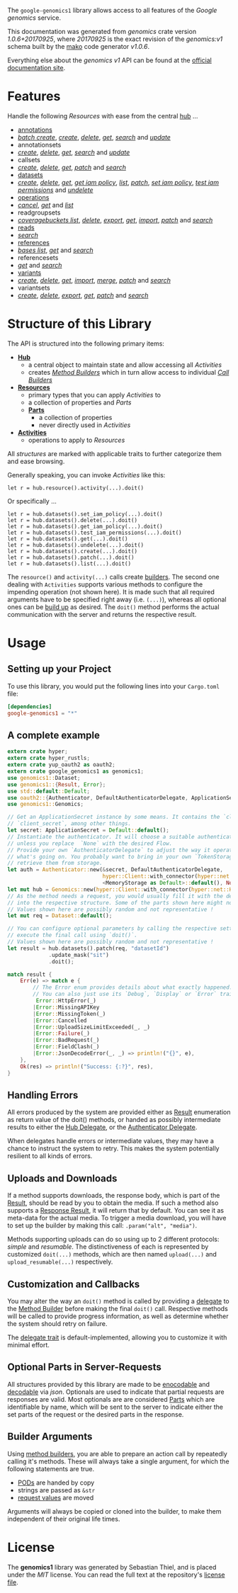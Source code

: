 <!---
DO NOT EDIT !
This file was generated automatically from 'src/mako/api/README.md.mako'
DO NOT EDIT !
-->
The `google-genomics1` library allows access to all features of the *Google genomics* service.

This documentation was generated from *genomics* crate version *1.0.6+20170925*, where *20170925* is the exact revision of the *genomics:v1* schema built by the [mako](http://www.makotemplates.org/) code generator *v1.0.6*.

Everything else about the *genomics* *v1* API can be found at the
[official documentation site](https://cloud.google.com/genomics).
# Features

Handle the following *Resources* with ease from the central [hub](https://docs.rs/google-genomics1/1.0.6+20170925/google_genomics1/struct.Genomics.html) ... 

* [annotations](https://docs.rs/google-genomics1/1.0.6+20170925/google_genomics1/struct.Annotation.html)
 * [*batch create*](https://docs.rs/google-genomics1/1.0.6+20170925/google_genomics1/struct.AnnotationBatchCreateCall.html), [*create*](https://docs.rs/google-genomics1/1.0.6+20170925/google_genomics1/struct.AnnotationCreateCall.html), [*delete*](https://docs.rs/google-genomics1/1.0.6+20170925/google_genomics1/struct.AnnotationDeleteCall.html), [*get*](https://docs.rs/google-genomics1/1.0.6+20170925/google_genomics1/struct.AnnotationGetCall.html), [*search*](https://docs.rs/google-genomics1/1.0.6+20170925/google_genomics1/struct.AnnotationSearchCall.html) and [*update*](https://docs.rs/google-genomics1/1.0.6+20170925/google_genomics1/struct.AnnotationUpdateCall.html)
* annotationsets
 * [*create*](https://docs.rs/google-genomics1/1.0.6+20170925/google_genomics1/struct.AnnotationsetCreateCall.html), [*delete*](https://docs.rs/google-genomics1/1.0.6+20170925/google_genomics1/struct.AnnotationsetDeleteCall.html), [*get*](https://docs.rs/google-genomics1/1.0.6+20170925/google_genomics1/struct.AnnotationsetGetCall.html), [*search*](https://docs.rs/google-genomics1/1.0.6+20170925/google_genomics1/struct.AnnotationsetSearchCall.html) and [*update*](https://docs.rs/google-genomics1/1.0.6+20170925/google_genomics1/struct.AnnotationsetUpdateCall.html)
* callsets
 * [*create*](https://docs.rs/google-genomics1/1.0.6+20170925/google_genomics1/struct.CallsetCreateCall.html), [*delete*](https://docs.rs/google-genomics1/1.0.6+20170925/google_genomics1/struct.CallsetDeleteCall.html), [*get*](https://docs.rs/google-genomics1/1.0.6+20170925/google_genomics1/struct.CallsetGetCall.html), [*patch*](https://docs.rs/google-genomics1/1.0.6+20170925/google_genomics1/struct.CallsetPatchCall.html) and [*search*](https://docs.rs/google-genomics1/1.0.6+20170925/google_genomics1/struct.CallsetSearchCall.html)
* [datasets](https://docs.rs/google-genomics1/1.0.6+20170925/google_genomics1/struct.Dataset.html)
 * [*create*](https://docs.rs/google-genomics1/1.0.6+20170925/google_genomics1/struct.DatasetCreateCall.html), [*delete*](https://docs.rs/google-genomics1/1.0.6+20170925/google_genomics1/struct.DatasetDeleteCall.html), [*get*](https://docs.rs/google-genomics1/1.0.6+20170925/google_genomics1/struct.DatasetGetCall.html), [*get iam policy*](https://docs.rs/google-genomics1/1.0.6+20170925/google_genomics1/struct.DatasetGetIamPolicyCall.html), [*list*](https://docs.rs/google-genomics1/1.0.6+20170925/google_genomics1/struct.DatasetListCall.html), [*patch*](https://docs.rs/google-genomics1/1.0.6+20170925/google_genomics1/struct.DatasetPatchCall.html), [*set iam policy*](https://docs.rs/google-genomics1/1.0.6+20170925/google_genomics1/struct.DatasetSetIamPolicyCall.html), [*test iam permissions*](https://docs.rs/google-genomics1/1.0.6+20170925/google_genomics1/struct.DatasetTestIamPermissionCall.html) and [*undelete*](https://docs.rs/google-genomics1/1.0.6+20170925/google_genomics1/struct.DatasetUndeleteCall.html)
* [operations](https://docs.rs/google-genomics1/1.0.6+20170925/google_genomics1/struct.Operation.html)
 * [*cancel*](https://docs.rs/google-genomics1/1.0.6+20170925/google_genomics1/struct.OperationCancelCall.html), [*get*](https://docs.rs/google-genomics1/1.0.6+20170925/google_genomics1/struct.OperationGetCall.html) and [*list*](https://docs.rs/google-genomics1/1.0.6+20170925/google_genomics1/struct.OperationListCall.html)
* readgroupsets
 * [*coveragebuckets list*](https://docs.rs/google-genomics1/1.0.6+20170925/google_genomics1/struct.ReadgroupsetCoveragebucketListCall.html), [*delete*](https://docs.rs/google-genomics1/1.0.6+20170925/google_genomics1/struct.ReadgroupsetDeleteCall.html), [*export*](https://docs.rs/google-genomics1/1.0.6+20170925/google_genomics1/struct.ReadgroupsetExportCall.html), [*get*](https://docs.rs/google-genomics1/1.0.6+20170925/google_genomics1/struct.ReadgroupsetGetCall.html), [*import*](https://docs.rs/google-genomics1/1.0.6+20170925/google_genomics1/struct.ReadgroupsetImportCall.html), [*patch*](https://docs.rs/google-genomics1/1.0.6+20170925/google_genomics1/struct.ReadgroupsetPatchCall.html) and [*search*](https://docs.rs/google-genomics1/1.0.6+20170925/google_genomics1/struct.ReadgroupsetSearchCall.html)
* [reads](https://docs.rs/google-genomics1/1.0.6+20170925/google_genomics1/struct.Read.html)
 * [*search*](https://docs.rs/google-genomics1/1.0.6+20170925/google_genomics1/struct.ReadSearchCall.html)
* [references](https://docs.rs/google-genomics1/1.0.6+20170925/google_genomics1/struct.Reference.html)
 * [*bases list*](https://docs.rs/google-genomics1/1.0.6+20170925/google_genomics1/struct.ReferenceBaseListCall.html), [*get*](https://docs.rs/google-genomics1/1.0.6+20170925/google_genomics1/struct.ReferenceGetCall.html) and [*search*](https://docs.rs/google-genomics1/1.0.6+20170925/google_genomics1/struct.ReferenceSearchCall.html)
* referencesets
 * [*get*](https://docs.rs/google-genomics1/1.0.6+20170925/google_genomics1/struct.ReferencesetGetCall.html) and [*search*](https://docs.rs/google-genomics1/1.0.6+20170925/google_genomics1/struct.ReferencesetSearchCall.html)
* [variants](https://docs.rs/google-genomics1/1.0.6+20170925/google_genomics1/struct.Variant.html)
 * [*create*](https://docs.rs/google-genomics1/1.0.6+20170925/google_genomics1/struct.VariantCreateCall.html), [*delete*](https://docs.rs/google-genomics1/1.0.6+20170925/google_genomics1/struct.VariantDeleteCall.html), [*get*](https://docs.rs/google-genomics1/1.0.6+20170925/google_genomics1/struct.VariantGetCall.html), [*import*](https://docs.rs/google-genomics1/1.0.6+20170925/google_genomics1/struct.VariantImportCall.html), [*merge*](https://docs.rs/google-genomics1/1.0.6+20170925/google_genomics1/struct.VariantMergeCall.html), [*patch*](https://docs.rs/google-genomics1/1.0.6+20170925/google_genomics1/struct.VariantPatchCall.html) and [*search*](https://docs.rs/google-genomics1/1.0.6+20170925/google_genomics1/struct.VariantSearchCall.html)
* variantsets
 * [*create*](https://docs.rs/google-genomics1/1.0.6+20170925/google_genomics1/struct.VariantsetCreateCall.html), [*delete*](https://docs.rs/google-genomics1/1.0.6+20170925/google_genomics1/struct.VariantsetDeleteCall.html), [*export*](https://docs.rs/google-genomics1/1.0.6+20170925/google_genomics1/struct.VariantsetExportCall.html), [*get*](https://docs.rs/google-genomics1/1.0.6+20170925/google_genomics1/struct.VariantsetGetCall.html), [*patch*](https://docs.rs/google-genomics1/1.0.6+20170925/google_genomics1/struct.VariantsetPatchCall.html) and [*search*](https://docs.rs/google-genomics1/1.0.6+20170925/google_genomics1/struct.VariantsetSearchCall.html)




# Structure of this Library

The API is structured into the following primary items:

* **[Hub](https://docs.rs/google-genomics1/1.0.6+20170925/google_genomics1/struct.Genomics.html)**
    * a central object to maintain state and allow accessing all *Activities*
    * creates [*Method Builders*](https://docs.rs/google-genomics1/1.0.6+20170925/google_genomics1/trait.MethodsBuilder.html) which in turn
      allow access to individual [*Call Builders*](https://docs.rs/google-genomics1/1.0.6+20170925/google_genomics1/trait.CallBuilder.html)
* **[Resources](https://docs.rs/google-genomics1/1.0.6+20170925/google_genomics1/trait.Resource.html)**
    * primary types that you can apply *Activities* to
    * a collection of properties and *Parts*
    * **[Parts](https://docs.rs/google-genomics1/1.0.6+20170925/google_genomics1/trait.Part.html)**
        * a collection of properties
        * never directly used in *Activities*
* **[Activities](https://docs.rs/google-genomics1/1.0.6+20170925/google_genomics1/trait.CallBuilder.html)**
    * operations to apply to *Resources*

All *structures* are marked with applicable traits to further categorize them and ease browsing.

Generally speaking, you can invoke *Activities* like this:

```Rust,ignore
let r = hub.resource().activity(...).doit()
```

Or specifically ...

```ignore
let r = hub.datasets().set_iam_policy(...).doit()
let r = hub.datasets().delete(...).doit()
let r = hub.datasets().get_iam_policy(...).doit()
let r = hub.datasets().test_iam_permissions(...).doit()
let r = hub.datasets().get(...).doit()
let r = hub.datasets().undelete(...).doit()
let r = hub.datasets().create(...).doit()
let r = hub.datasets().patch(...).doit()
let r = hub.datasets().list(...).doit()
```

The `resource()` and `activity(...)` calls create [builders][builder-pattern]. The second one dealing with `Activities` 
supports various methods to configure the impending operation (not shown here). It is made such that all required arguments have to be 
specified right away (i.e. `(...)`), whereas all optional ones can be [build up][builder-pattern] as desired.
The `doit()` method performs the actual communication with the server and returns the respective result.

# Usage

## Setting up your Project

To use this library, you would put the following lines into your `Cargo.toml` file:

```toml
[dependencies]
google-genomics1 = "*"
```

## A complete example

```Rust
extern crate hyper;
extern crate hyper_rustls;
extern crate yup_oauth2 as oauth2;
extern crate google_genomics1 as genomics1;
use genomics1::Dataset;
use genomics1::{Result, Error};
use std::default::Default;
use oauth2::{Authenticator, DefaultAuthenticatorDelegate, ApplicationSecret, MemoryStorage};
use genomics1::Genomics;

// Get an ApplicationSecret instance by some means. It contains the `client_id` and 
// `client_secret`, among other things.
let secret: ApplicationSecret = Default::default();
// Instantiate the authenticator. It will choose a suitable authentication flow for you, 
// unless you replace  `None` with the desired Flow.
// Provide your own `AuthenticatorDelegate` to adjust the way it operates and get feedback about 
// what's going on. You probably want to bring in your own `TokenStorage` to persist tokens and
// retrieve them from storage.
let auth = Authenticator::new(&secret, DefaultAuthenticatorDelegate,
                              hyper::Client::with_connector(hyper::net::HttpsConnector::new(hyper_rustls::TlsClient::new())),
                              <MemoryStorage as Default>::default(), None);
let mut hub = Genomics::new(hyper::Client::with_connector(hyper::net::HttpsConnector::new(hyper_rustls::TlsClient::new())), auth);
// As the method needs a request, you would usually fill it with the desired information
// into the respective structure. Some of the parts shown here might not be applicable !
// Values shown here are possibly random and not representative !
let mut req = Dataset::default();

// You can configure optional parameters by calling the respective setters at will, and
// execute the final call using `doit()`.
// Values shown here are possibly random and not representative !
let result = hub.datasets().patch(req, "datasetId")
             .update_mask("sit")
             .doit();

match result {
    Err(e) => match e {
        // The Error enum provides details about what exactly happened.
        // You can also just use its `Debug`, `Display` or `Error` traits
         Error::HttpError(_)
        |Error::MissingAPIKey
        |Error::MissingToken(_)
        |Error::Cancelled
        |Error::UploadSizeLimitExceeded(_, _)
        |Error::Failure(_)
        |Error::BadRequest(_)
        |Error::FieldClash(_)
        |Error::JsonDecodeError(_, _) => println!("{}", e),
    },
    Ok(res) => println!("Success: {:?}", res),
}

```
## Handling Errors

All errors produced by the system are provided either as [Result](https://docs.rs/google-genomics1/1.0.6+20170925/google_genomics1/enum.Result.html) enumeration as return value of 
the doit() methods, or handed as possibly intermediate results to either the 
[Hub Delegate](https://docs.rs/google-genomics1/1.0.6+20170925/google_genomics1/trait.Delegate.html), or the [Authenticator Delegate](https://docs.rs/yup-oauth2/*/yup_oauth2/trait.AuthenticatorDelegate.html).

When delegates handle errors or intermediate values, they may have a chance to instruct the system to retry. This 
makes the system potentially resilient to all kinds of errors.

## Uploads and Downloads
If a method supports downloads, the response body, which is part of the [Result](https://docs.rs/google-genomics1/1.0.6+20170925/google_genomics1/enum.Result.html), should be
read by you to obtain the media.
If such a method also supports a [Response Result](https://docs.rs/google-genomics1/1.0.6+20170925/google_genomics1/trait.ResponseResult.html), it will return that by default.
You can see it as meta-data for the actual media. To trigger a media download, you will have to set up the builder by making
this call: `.param("alt", "media")`.

Methods supporting uploads can do so using up to 2 different protocols: 
*simple* and *resumable*. The distinctiveness of each is represented by customized 
`doit(...)` methods, which are then named `upload(...)` and `upload_resumable(...)` respectively.

## Customization and Callbacks

You may alter the way an `doit()` method is called by providing a [delegate](https://docs.rs/google-genomics1/1.0.6+20170925/google_genomics1/trait.Delegate.html) to the 
[Method Builder](https://docs.rs/google-genomics1/1.0.6+20170925/google_genomics1/trait.CallBuilder.html) before making the final `doit()` call. 
Respective methods will be called to provide progress information, as well as determine whether the system should 
retry on failure.

The [delegate trait](https://docs.rs/google-genomics1/1.0.6+20170925/google_genomics1/trait.Delegate.html) is default-implemented, allowing you to customize it with minimal effort.

## Optional Parts in Server-Requests

All structures provided by this library are made to be [enocodable](https://docs.rs/google-genomics1/1.0.6+20170925/google_genomics1/trait.RequestValue.html) and 
[decodable](https://docs.rs/google-genomics1/1.0.6+20170925/google_genomics1/trait.ResponseResult.html) via *json*. Optionals are used to indicate that partial requests are responses 
are valid.
Most optionals are are considered [Parts](https://docs.rs/google-genomics1/1.0.6+20170925/google_genomics1/trait.Part.html) which are identifiable by name, which will be sent to 
the server to indicate either the set parts of the request or the desired parts in the response.

## Builder Arguments

Using [method builders](https://docs.rs/google-genomics1/1.0.6+20170925/google_genomics1/trait.CallBuilder.html), you are able to prepare an action call by repeatedly calling it's methods.
These will always take a single argument, for which the following statements are true.

* [PODs][wiki-pod] are handed by copy
* strings are passed as `&str`
* [request values](https://docs.rs/google-genomics1/1.0.6+20170925/google_genomics1/trait.RequestValue.html) are moved

Arguments will always be copied or cloned into the builder, to make them independent of their original life times.

[wiki-pod]: http://en.wikipedia.org/wiki/Plain_old_data_structure
[builder-pattern]: http://en.wikipedia.org/wiki/Builder_pattern
[google-go-api]: https://github.com/google/google-api-go-client

# License
The **genomics1** library was generated by Sebastian Thiel, and is placed 
under the *MIT* license.
You can read the full text at the repository's [license file][repo-license].

[repo-license]: https://github.com/Byron/google-apis-rsblob/master/LICENSE.md
